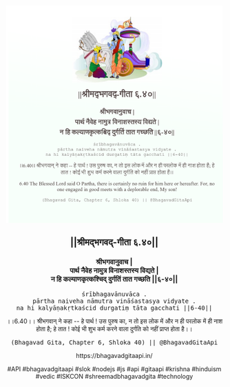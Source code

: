 <img src="../../asset/BG_6_40.png"/>
<center><h2>||श्रीमद्‍भगवद्‍-गीता ६.४०||</h2>
<h3>श्रीभगवानुवाच |<br/>पार्थ नैवेह नामुत्र विनाशस्तस्य विद्यते |<br/>न हि कल्याणकृत्कश्चिद् दुर्गतिं तात गच्छति ||६-४०||</h3>
<pre>śrībhagavānuvāca .<br/>pārtha naiveha nāmutra vināśastasya vidyate .<br/>na hi kalyāṇakṛtkaścid durgatiṃ tāta gacchati ||6-40||</pre>
<p>।।6.40।। श्रीभगवान् ने कहा -- हे पार्थ ! उस पुरुष का, न तो इस लोक में और न ही परलोक में ही नाश होता है; हे तात ! कोई भी शुभ कर्म करने वाला दुर्गति को नहीं प्राप्त होता है।।</p>
<pre>(Bhagavad Gita, Chapter 6, Shloka 40) || @BhagavadGitaApi</pre><p>https://bhagavadgitaapi.in/</p><p>#API #bhagavadgitaapi #slok #nodejs #js #api #gitaapi #krishna #hinduism #vedic #ISKCON #shreemadbhagavadgita #technology</p></center>